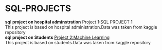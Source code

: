 # SQL-PROJECTS
**sql project on hospital adminstration**
[Project 1:SQL PROJECT 1](https://github.com/nafiya1236/SQL-projects/blob/main/hospital.sql)\
This project is based on hospital administration.Data was taken from kaggle repository\
**sql project on Students**
[Project 2:Machine Learning](https://github.com/nafiya1236/data_analytics/blob/main/student%20performance%20ML.ipynb)\
This project is based on students.Data was taken from kaggle repository
